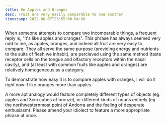 ```yaml
---
title: On Apples and Oranges
desc: Fruit are very easily comparable to one another
timestamp: 2022-08-07T23:55:00-04:00
---
```


When someone attempts to compare two incomparable things, a frequent reply is, "it's like apples and oranges". This phrase has always seemed very odd to me, as apples, oranges, and indeed all fruit are very easy to compare. They all serve the same purpose (providing energy and nutrients to the suits of flesh we inhabit), are percieved using the same method (taste receptor cells on the tongue and olfactory receptors within the nasal cavity), and (at least with common fruits like apples and oranges) are relatively homogeneous as a category.

To demonstrate how easy it is to compare apples with oranges, I will do it right now: I like oranges more than apples.

A more apt analogy would feature completely different types of objects (eg. apples and 3cm cubes of bronze), or different kinds of nouns entirely (eg. the northwesternmost point of Andorra and the feeling of desperate enthusiasm). Please amend your idiolect to feature a more appropriate phrase at once.